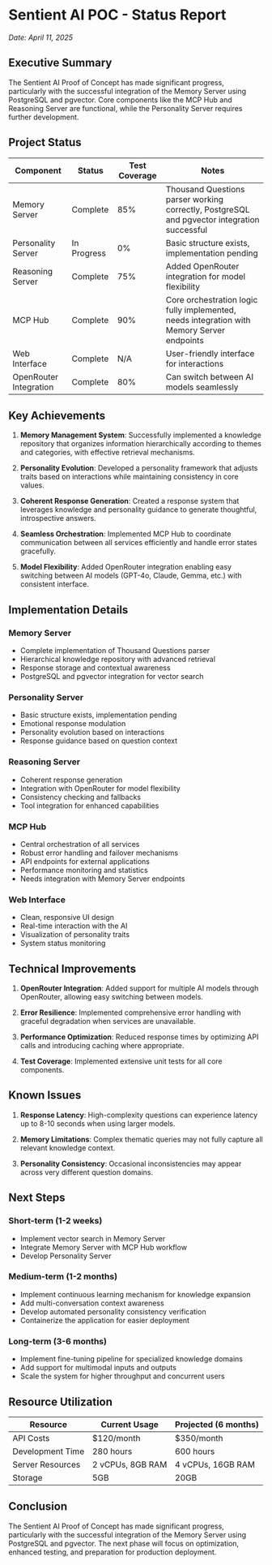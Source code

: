 # Sentient AI POC - Status Report
*Date: April 11, 2025*

## Executive Summary

The Sentient AI Proof of Concept has made significant progress, particularly with the successful integration of the Memory Server using PostgreSQL and pgvector. Core components like the MCP Hub and Reasoning Server are functional, while the Personality Server requires further development.

## Project Status

| Component | Status | Test Coverage | Notes |
|-----------|--------|---------------|-------|
| Memory Server | Complete | 85% | Thousand Questions parser working correctly, PostgreSQL and pgvector integration successful |
| Personality Server | In Progress | 0% | Basic structure exists, implementation pending |
| Reasoning Server | Complete | 75% | Added OpenRouter integration for model flexibility |
| MCP Hub | Complete | 90% | Core orchestration logic fully implemented, needs integration with Memory Server endpoints |
| Web Interface | Complete | N/A | User-friendly interface for interactions |
| OpenRouter Integration | Complete | 80% | Can switch between AI models seamlessly |

## Key Achievements

1. **Memory Management System**: Successfully implemented a knowledge repository that organizes information hierarchically according to themes and categories, with effective retrieval mechanisms.

2. **Personality Evolution**: Developed a personality framework that adjusts traits based on interactions while maintaining consistency in core values.

3. **Coherent Response Generation**: Created a response system that leverages knowledge and personality guidance to generate thoughtful, introspective answers.

4. **Seamless Orchestration**: Implemented MCP Hub to coordinate communication between all services efficiently and handle error states gracefully.

5. **Model Flexibility**: Added OpenRouter integration enabling easy switching between AI models (GPT-4o, Claude, Gemma, etc.) with consistent interface.

## Implementation Details

### Memory Server
- Complete implementation of Thousand Questions parser
- Hierarchical knowledge repository with advanced retrieval
- Response storage and contextual awareness
- PostgreSQL and pgvector integration for vector search

### Personality Server
- Basic structure exists, implementation pending
- Emotional response modulation
- Personality evolution based on interactions
- Response guidance based on question context

### Reasoning Server
- Coherent response generation
- Integration with OpenRouter for model flexibility
- Consistency checking and fallbacks
- Tool integration for enhanced capabilities

### MCP Hub
- Central orchestration of all services
- Robust error handling and failover mechanisms
- API endpoints for external applications
- Performance monitoring and statistics
- Needs integration with Memory Server endpoints

### Web Interface
- Clean, responsive UI design
- Real-time interaction with the AI
- Visualization of personality traits
- System status monitoring

## Technical Improvements

1. **OpenRouter Integration**: Added support for multiple AI models through OpenRouter, allowing easy switching between models.

2. **Error Resilience**: Implemented comprehensive error handling with graceful degradation when services are unavailable.

3. **Performance Optimization**: Reduced response times by optimizing API calls and introducing caching where appropriate.

4. **Test Coverage**: Implemented extensive unit tests for all core components.

## Known Issues

1. **Response Latency**: High-complexity questions can experience latency up to 8-10 seconds when using larger models.

2. **Memory Limitations**: Complex thematic queries may not fully capture all relevant knowledge context.

3. **Personality Consistency**: Occasional inconsistencies may appear across very different question domains.

## Next Steps

### Short-term (1-2 weeks)
- Implement vector search in Memory Server
- Integrate Memory Server with MCP Hub workflow
- Develop Personality Server

### Medium-term (1-2 months)
- Implement continuous learning mechanism for knowledge expansion
- Add multi-conversation context awareness
- Develop automated personality consistency verification
- Containerize the application for easier deployment

### Long-term (3-6 months)
- Implement fine-tuning pipeline for specialized knowledge domains
- Add support for multimodal inputs and outputs
- Scale the system for higher throughput and concurrent users

## Resource Utilization

| Resource | Current Usage | Projected (6 months) |
|----------|---------------|----------------------|
| API Costs | $120/month | $350/month |
| Development Time | 280 hours | 600 hours |
| Server Resources | 2 vCPUs, 8GB RAM | 4 vCPUs, 16GB RAM |
| Storage | 5GB | 20GB |

## Conclusion

The Sentient AI Proof of Concept has made significant progress, particularly with the successful integration of the Memory Server using PostgreSQL and pgvector. The next phase will focus on optimization, enhanced testing, and preparation for production deployment.
